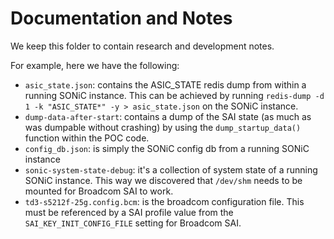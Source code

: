 # Documentation and Notes

We keep this folder to contain research and development notes.

For example, here we have the following:

- `asic_state.json`: contains the ASIC_STATE redis dump from within a running SONiC instance. This can be achieved by running `redis-dump -d 1 -k "ASIC_STATE*" -y > asic_state.json` on the SONiC instance.
- `dump-data-after-start`: contains a dump of the SAI state (as much as was dumpable without crashing) by using the `dump_startup_data()` function within the POC code.
- `config_db.json`: is simply the SONiC config db from a running SONiC instance
- `sonic-system-state-debug`: it's a collection of system state of a running SONiC instance. This way we discovered that `/dev/shm` needs to be mounted for Broadcom SAI to work.
- `td3-s5212f-25g.config.bcm`: is the broadcom configuration file. This must be referenced by a SAI profile value from the `SAI_KEY_INIT_CONFIG_FILE` setting for Broadcom SAI.
